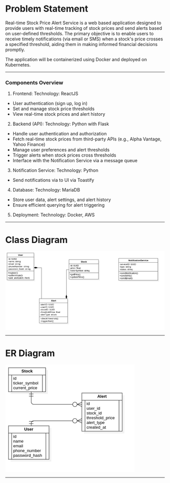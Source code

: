 # Problem Statement

Real-time Stock Price Alert Service is a web based application designed to provide users with real-time tracking of stock prices and send alerts based on user-defined thresholds. 
The primary objective is to enable users to receive timely notifications (via email or SMS) when a stock's price crosses a specified threshold, aiding them in making informed financial decisions promptly.

The application will be containerized using Docker and deployed on Kubernetes. 

---

### **Components Overview**

1. Frontend:
Technology: ReactJS
- User authentication (sign up, log in)
- Set and manage stock price thresholds
- View real-time stock prices and alert history

2. Backend (API):
Technology: Python with Flask
- Handle user authentication and authorization
- Fetch real-time stock prices from third-party APIs (e.g., Alpha Vantage, Yahoo Finance)
- Manage user preferences and alert thresholds
- Trigger alerts when stock prices cross thresholds
- Interface with the Notification Service via a message queue

3. Notification Service:
Technology: Python
- Send notifications via to UI via Toastify

4. Database:
Technology: MariaDB
- Store user data, alert settings, and alert history
- Ensure efficient querying for alert triggering

5. Deployment:
Technology: Docker, AWS

---

# Class Diagram

![ClassDiagram1.jpg](ClassDiagram1.jpg)

---

# ER Diagram

![ERDiagram1.jpg](ERDDiagram1.jpg)


---